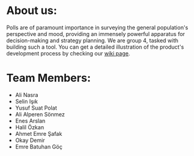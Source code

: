 # About us:
Polls are of paramount importance in surveying the general population's perspective and mood, providing an immensely powerful apparatus for decision-making and strategy planning. We are group 4, tasked with building such a tool. You can get a detailed illustration of the product's development process by checking our [wiki page](https://github.com/bounswe/bounswe2023group4/wiki).

# Team Members:
* Ali Nasra
* Selin Işık 
* Yusuf Suat Polat
* Ali Alperen Sönmez
* Enes Arslan
* Halil Özkan
* Ahmet Emre Şafak 
* Okay Demir
* Emre Batuhan Göç
